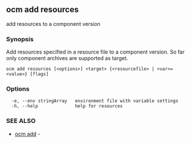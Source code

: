 ## ocm add resources

add resources to a component version

### Synopsis


Add resources specified in a resource file to a component version.
So far only component archives are supported as target.


```
ocm add resources [<options>] <target> {<resourcefile> | <var>=<value>} [flags]
```

### Options

```
  -e, --env stringArray   environment file with variable settings
  -h, --help              help for resources
```

### SEE ALSO

* [ocm add](ocm_add.md)	 - 

